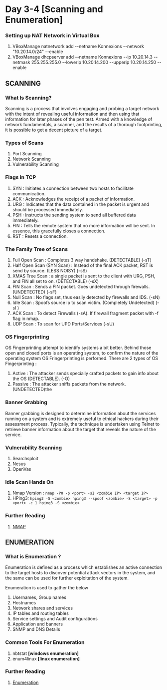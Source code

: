 # Day 3-4 [Scanning and Enumeration]

### Setting up NAT Network in Virtual Box

1. VBoxManage natnetwork add --netname Konnexions --network "10.20.14.0/24" --enable
2. VBoxManage dhcpserver add --netname Konnexions --ip 10.20.14.3 --netmask 255.255.255.0 --lowerip 10.20.14.200 --upperip 10.20.14.250 --enable

## SCANNING

### What Is Scanning?

Scanning is a process that involves engaging and probing a target network with the intent
of revealing useful information and then using that information for later phases of the
pen test. Armed with a knowledge of network fundamentals, a scanner, and the results of
a thorough footprinting, it is possible to get a decent picture of a target.

### Types of Scans 

1. Port Scanning
2. Network Scanning
3. Vulnerability Scanning 

### Flags in TCP

1. SYN : Initiates a connection between two hosts to facilitate communication.
2. ACK : Acknowledges the receipt of a packet of information.
3. URG : Indicates that the data contained in the packet is urgent and should be processed immediately.
4. PSH : Instructs the sending system to send all buffered data immediately.
5. FIN : Tells the remote system that no more information will be sent. In essence, this gracefully closes a connection.
6. RST : Resets a connection.

### The Family Tree of Scans

1. Full Open Scan : Completes 3 way handshake. (DETECTABLE) (-sT)
2. Half Open Scan (SYN Scan) : Instead of the final ACK packet, RST is send by source. (LESS NOISY) (-sS)
3. XMAS Tree Scan : a single packet is sent to the client with URG, PSH, and FIN all set to on. (DETECTABLE) (-sX)
4. FIN Scan :  Sends a FIN packet. Goes undetected through firewalls. (UNDETECTED) (-sF)
5. Null Scan : No flags set, thus easily detected by firewalls and IDS. (-sN)
6. Idle Scan : Spoofs source ip to scan victim. (Completely Undetected) (-sI <spoof> <target>)
7. ACK Scan : To detect Firewalls (-sA). If firewall fragment packet with -f flag in  nmap.
8. UDP Scan : To scan for UPD Ports/Services (-sU)

### OS Fingerprinting

OS Fingerprinting attempt to identify systems a bit better. Behind those open and closed ports is an operating system, to confirm the nature of the operating system OS Fringerprinting is perforned. There are 2 types of OS Fingerprinting :
1. Active : The attacker sends specially crafted packets to gain info about the OS (DETECTABLE). (-O)
2. Passive : The attacker sniffs packets from the network.(UNDETECTED)the

### Banner Grabbing

Banner grabbing is designed to determine information about the services running on a
system and is extremely useful to ethical hackers during their assessment process.
Typically, the technique is undertaken using Telnet to retrieve banner information about
the target that reveals the nature of the service.

### Vulnerability Scanning

1. Searchsploit
2. Nesus
3. OpenVas

### Idle Scan Hands On

1. Nmap Version : `nmap -P0 -p <port> -sI <zombie IP> <target IP>`
2. HPing3:
`hping3 -S <zombie>
hping3 --spoof <zombie> -S <target> -p <port> -c 1
hping3 -S <zombie>`

### Further Reading

1. [NMAP](https://nmap.org/book/man.html)

## ENUMERATION

### What is Enumeration ?

Enumeration is defined as a process which establishes an active connection to the target hosts to discover potential attack vectors in the system, and the same can be used for further exploitation of the system.

Enumeration is used to gather the below

1. Usernames, Group names
2. Hostnames
3. Network shares and services
4. IP tables and routing tables
5. Service settings and Audit configurations
6. Application and banners
7. SNMP and DNS Details

### Common Tools For Enumeration

1. nbtstat **[windows enumeration]**
2. enum4linux **[linux enumeration]**

### Further Reading

1. [Enumeration](https://resources.infosecinstitute.com/what-is-enumeration/)

